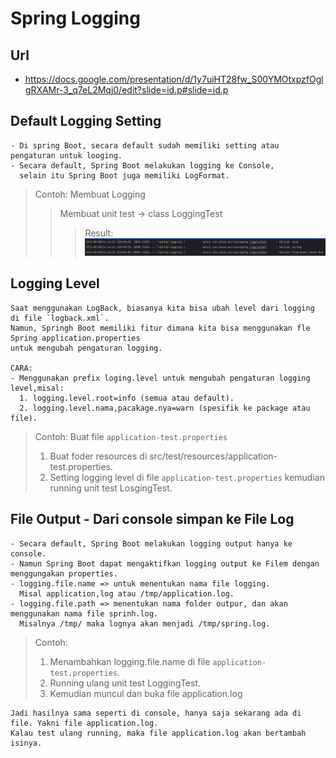 # Spring Logging

## Url

- https://docs.google.com/presentation/d/1y7uiHT28fw_S00YMOtxpzfOglgRXAMr-3_q7eL2Mqj0/edit?slide=id.p#slide=id.p

## Default Logging Setting

```
- Di spring Boot, secara default sudah memiliki setting atau pengaturan untuk looging.
- Secara default, Spring Boot melakukan logging ke Console, 
  selain itu Spring Boot juga memiliki LogFormat.
```

> Contoh: Membuat Logging
>> Membuat unit test -> class LoggingTest
> >> Result:
> > > ![img.png](img.png)

## Logging Level

```
Saat menggunakan LogBack, biasanya kita bisa ubah level dari logging di file `logback.xml`. 
Namun, Springh Boot memiliki fitur dimana kita bisa menggunakan fle Spring application.properties
untuk mengubah pengaturan logging.

CARA: 
- Menggunakan prefix loging.level untuk mengubah pengaturan logging level,misal:
  1. logging.level.root=info (semua atau default).
  2. logging.level.nama,pacakage.nya=warn (spesifik ke package atau file).
```

> Contoh: Buat file `application-test.properties`
> 1. Buat foder resources di src/test/resources/application-test.properties.
> 2. Setting logging level di file `application-test.properties` kemudian running unit test LosgingTest.

## File Output - Dari console simpan ke File Log

```
- Secara default, Spring Boot melakukan logging output hanya ke console.
- Namun Spring Boot dapat mengaktifkan logging output ke Filem dengan menggungakan properties.
- logging.file.name => untuk menentukan nama file logging.
  Misal application,log atau /tmp/application.log.
- logging.file.path => menentukan nama folder outpur, dan akan menggunakan nama file sprinh.log.
  Misalnya /tmp/ maka lognya akan menjadi /tmp/spring.log.
```

> Contoh:
> 1. Menambahkan logging.file.name di file `application-test.properties`.
> 2. Running ulang unit test LoggingTest.
> 3. Kemudian muncul dan buka file application.log

```
Jadi hasilnya sama seperti di console, hanya saja sekarang ada di file. Yakni file application.log.
Kalau test ulang running, maka file application.log akan bertambah isinya.
```
